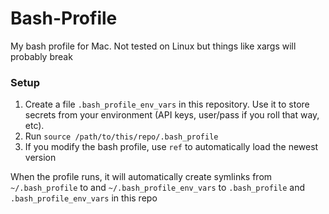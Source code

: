 # Bash-Profile
My bash profile for Mac. Not tested on Linux but things like xargs will probably break

### Setup
1. Create a file `.bash_profile_env_vars` in this repository. Use it to store secrets from your environment (API keys, user/pass if you roll that way, etc).
2. Run `source /path/to/this/repo/.bash_profile`
3. If you modify the bash profile, use `ref` to automatically load the newest version

When the profile runs, it will automatically create symlinks from `~/.bash_profile` to  and `~/.bash_profile_env_vars` to `.bash_profile` and `.bash_profile_env_vars` in this repo
